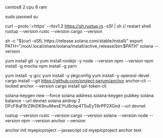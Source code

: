 
centos8 2 cpu 8 ram

sudo passwd
su

curl --proto '=https' --tlsv1.2 https://sh.rustup.rs -sSf | sh
// restart shell
rustup --version
rustc --version
cargo --version

sh -c "$(curl -sSfL https://release.solana.com/stable/install)"
export PATH="/root/.local/share/solana/install/active_release/bin:$PATH"
solana --version

yum install git -y
yum install nodejs -y
node --version
npm --version
npm install -g mocha
npm install -g yarn

yum install -y gcc
yum install -y pkgconfig
yum install -y openssl-devel
cargo install --git https://github.com/project-serum/anchor anchor-cli --locked
anchor --version
cargo install spl-token-cli

solana-keygen new --force
solana address
solana-keygen pubkey
solana balance --url devnet
solana airdrop 2 DFcF8qFRrZ9hDK9ouMwsEYtJ8cbp4T5uEyT6rPP2XGnd --url devnet

rustup --version
rustc --version
cargo --version
solana --version
node --version
npm --version
anchor --version

anchor init myepicproject --javascript
cd myepicproject
anchor test
